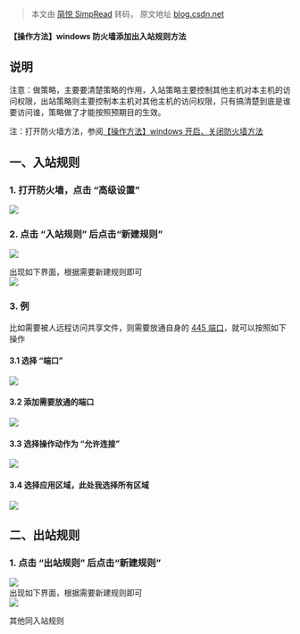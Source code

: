 > 本文由 [简悦 SimpRead](http://ksria.com/simpread/) 转码， 原文地址 [blog.csdn.net](https://blog.csdn.net/qq_30054403/article/details/129266119)

#### 【操作方法】windows 防火墙添加出入站规则方法

说明
--

注意：做策略，主要要清楚策略的作用，入站策略主要控制其他主机对本主机的访问权限，出站策略则主要控制本主机对其他主机的访问权限，只有搞清楚到底是谁要访问谁，策略做了才能按照预期目的生效。

注：打开防火墙方法，参阅[【操作方法】windows 开启、关闭防火墙方法](https://blog.csdn.net/qq_30054403/article/details/129266182?spm=1001.2014.3001.5501)

一、入站规则
------

### 1. 打开防火墙，点击 “高级设置”

![](image/【知识windows】-windows防火墙添加出入站规则方法_出入站规则设置/a3ce3e5668644e8abf870a046f6c3469.png)

### 2. 点击 “入站规则” 后点击“新建规则”

![](image/【知识windows】-windows防火墙添加出入站规则方法_出入站规则设置/29930b37debd4981b4128ffe29f55568-1720969333828-3.png)

出现如下界面，根据需要新建规则即可  
![](image/【知识windows】-windows防火墙添加出入站规则方法_出入站规则设置/788d5f2a6b904ded80df53014519c237.png)

### 3. 例

比如需要被人远程访问共享文件，则需要放通自身的 [445 端口](https://so.csdn.net/so/search?q=445%E7%AB%AF%E5%8F%A3&spm=1001.2101.3001.7020)，就可以按照如下操作

#### 3.1 选择 “端口”

![](image/【知识windows】-windows防火墙添加出入站规则方法_出入站规则设置/acd7d2fc73cd421699fe123d6bf1df12.png)

#### 3.2 添加需要放通的端口

![](image/【知识windows】-windows防火墙添加出入站规则方法_出入站规则设置/00eb76ad4e5a4c8481812f420c44ed4b.png)

#### 3.3 选择操作动作为 “允许连接”

![](image/【知识windows】-windows防火墙添加出入站规则方法_出入站规则设置/72d7c1facd714273bf22dbeee2546e76.png)

#### 3.4 选择应用区域，此处我选择所有区域

![](image/【知识windows】-windows防火墙添加出入站规则方法_出入站规则设置/7d19801e39f5487f926abf471c8586bb.png)

二、出站规则
------

### 1. 点击 “出站规则” 后点击“新建规则”

![](image/【知识windows】-windows防火墙添加出入站规则方法_出入站规则设置/e8bfc926c3c04371bbc3a1c8d632a6a9.png)  
出现如下界面，根据需要新建规则即可  
![](image/【知识windows】-windows防火墙添加出入站规则方法_出入站规则设置/788d5f2a6b904ded80df53014519c237.png)

其他同入站规则